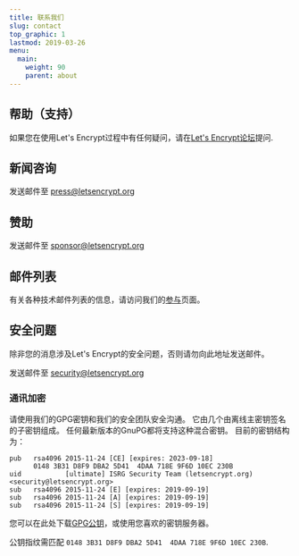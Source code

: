 ```yaml
---
title: 联系我们
slug: contact
top_graphic: 1
lastmod: 2019-03-26
menu:
  main:
    weight: 90
    parent: about
---
```


## 帮助（支持）

如果您在使用Let's Encrypt过程中有任何疑问，请在[Let's Encrypt论坛](https://community.letsencrypt.org/)提问.

## 新闻咨询

发送邮件至 [press@letsencrypt.org](mailto:press@letsencrypt.org)

## 赞助

发送邮件至 [sponsor@letsencrypt.org](mailto:sponsor@letsencrypt.org)

## 邮件列表

有关各种技术邮件列表的信息，请访问我们的[参与](/getinvolved/)页面。

## 安全问题

除非您的消息涉及Let's Encrypt的安全问题，否则请勿向此地址发送邮件。

发送邮件至 [security@letsencrypt.org](mailto:security@letsencrypt.org)

### 通讯加密

请使用我们的GPG密钥和我们的安全团队安全沟通。 它由几个由离线主密钥签名的子密钥组成。 任何最新版本的GnuPG都将支持这种混合密钥。 目前的密钥结构为：


```
pub   rsa4096 2015-11-24 [CE] [expires: 2023-09-18]
      0148 3B31 D8F9 DBA2 5D41  4DAA 718E 9F6D 10EC 230B
uid           [ultimate] ISRG Security Team (letsencrypt.org) <security@letsencrypt.org>
sub   rsa4096 2015-11-24 [E] [expires: 2019-09-19]
sub   rsa4096 2015-11-24 [A] [expires: 2019-09-19]
sub   rsa4096 2015-11-24 [S] [expires: 2019-09-19]
```

您可以在此处下载[GPG公钥](/security_letsencrypt.org-publickey.asc)，或使用您喜欢的密钥服务器。

公钥指纹需匹配 `0148 3B31 D8F9 DBA2 5D41  4DAA 718E 9F6D 10EC 230B`.
